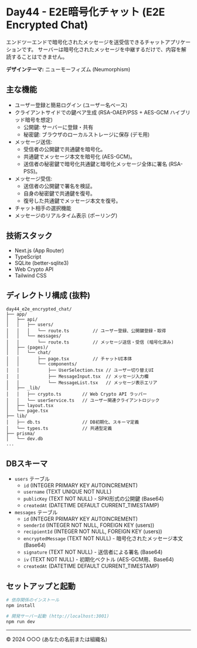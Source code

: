 # Day44 - E2E暗号化チャット (E2E Encrypted Chat)

エンドツーエンドで暗号化されたメッセージを送受信できるチャットアプリケーションです。
サーバーは暗号化されたメッセージを中継するだけで、内容を解読することはできません。

**デザインテーマ:** ニューモーフィズム (Neumorphism)

## 主な機能

*   ユーザー登録と簡易ログイン (ユーザー名ベース)
*   クライアントサイドでの鍵ペア生成 (RSA-OAEP/PSS + AES-GCM ハイブリッド暗号を想定)
    *   公開鍵: サーバーに登録・共有
    *   秘密鍵: ブラウザのローカルストレージに保存 (デモ用)
*   メッセージ送信:
    *   受信者の公開鍵で共通鍵を暗号化。
    *   共通鍵でメッセージ本文を暗号化 (AES-GCM)。
    *   送信者の秘密鍵で暗号化共通鍵と暗号化メッセージ全体に署名 (RSA-PSS)。
*   メッセージ受信:
    *   送信者の公開鍵で署名を検証。
    *   自身の秘密鍵で共通鍵を復号。
    *   復号した共通鍵でメッセージ本文を復号。
*   チャット相手の選択機能
*   メッセージのリアルタイム表示 (ポーリング)

## 技術スタック

*   Next.js (App Router)
*   TypeScript
*   SQLite (better-sqlite3)
*   Web Crypto API
*   Tailwind CSS

## ディレクトリ構成 (抜粋)

```
day44_e2e_encrypted_chat/
├── app/
│   ├── api/
│   │   ├── users/
│   │   │   └── route.ts         // ユーザー登録、公開鍵登録・取得
│   │   └── messages/
│   │       └── route.ts         // メッセージ送信・受信 (暗号化済み)
│   ├── (pages)/
│   │   └── chat/
│   │       ├── page.tsx         // チャットUI本体
│   │       └── components/
│   │           ├── UserSelection.tsx // ユーザー切り替えUI
│   │           ├── MessageInput.tsx  // メッセージ入力欄
│   │           └── MessageList.tsx   // メッセージ表示エリア
│   ├── _lib/
│   │   ├── crypto.ts        // Web Crypto API ラッパー
│   │   └── userService.ts   // ユーザー関連クライアントロジック
│   ├── layout.tsx
│   └── page.tsx
├── lib/
│   ├── db.ts                // DB初期化、スキーマ定義
│   └── types.ts             // 共通型定義
├── prisma/
│   └── dev.db
...
```

## DBスキーマ

*   `users` テーブル
    *   `id` (INTEGER PRIMARY KEY AUTOINCREMENT)
    *   `username` (TEXT UNIQUE NOT NULL)
    *   `publicKey` (TEXT NOT NULL) - SPKI形式の公開鍵 (Base64)
    *   `createdAt` (DATETIME DEFAULT CURRENT_TIMESTAMP)
*   `messages` テーブル
    *   `id` (INTEGER PRIMARY KEY AUTOINCREMENT)
    *   `senderId` (INTEGER NOT NULL, FOREIGN KEY (users))
    *   `recipientId` (INTEGER NOT NULL, FOREIGN KEY (users))
    *   `encryptedMessage` (TEXT NOT NULL) - 暗号化されたメッセージ本文 (Base64)
    *   `signature` (TEXT NOT NULL) - 送信者による署名 (Base64)
    *   `iv` (TEXT NOT NULL) - 初期化ベクトル (AES-GCM用、Base64)
    *   `createdAt` (DATETIME DEFAULT CURRENT_TIMESTAMP)

## セットアップと起動

```bash
# 依存関係のインストール
npm install

# 開発サーバー起動 (http://localhost:3001)
npm run dev
```

---

&copy; 2024 ○○○ (あなたの名前または組織名)
